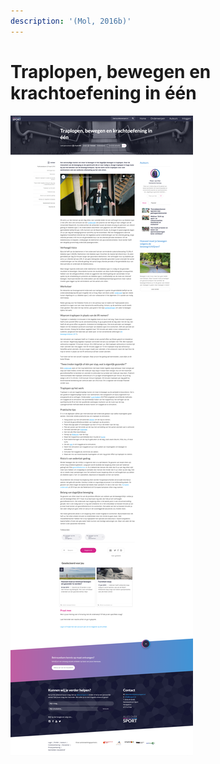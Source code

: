 ```yaml
---
description: '(Mol, 2016b)'
---
```


# Traplopen, bewegen en krachtoefening in één

![](../../../.gitbook/assets/mol-2016b.png)


